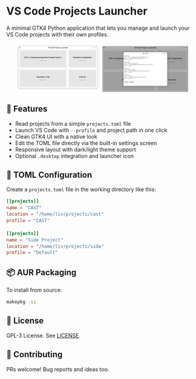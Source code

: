 # VS Code Projects Launcher

A minimal GTK4 Python application that lets you manage and launch your VS Code projects with their own profiles.

<p align="center">
  <img src="homescreen.png" alt="Homescreen" width="45%"/>
  <img src="settings.png" alt="Settings" width="45%"/>
</p>

## 🧩 Features

- Read projects from a simple `projects.toml` file
- Launch VS Code with `--profile` and project path in one click
- Clean GTK4 UI with a native look
- Edit the TOML file directly via the built-in settings screen
- Responsive layout with dark/light theme support
- Optional `.desktop` integration and launcher icon


## 📁 TOML Configuration

Create a `projects.toml` file in the working directory like this:

```toml
[[projects]]
name = "CAST"
location = "/home/liv/projects/cast"
profile = "CAST"

[[projects]]
name = "Side Project"
location = "/home/liv/projects/side"
profile = "Default"
```


## 📦 AUR Packaging

To install from source:

```bash
makepkg -si
```



## 📄 License

GPL-3 License. See [LICENSE](LICENSE).



## 🤝 Contributing

PRs welcome! Bug reports and ideas too.
